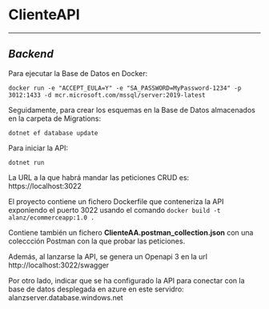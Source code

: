 # ClienteAPI
***
## _Backend_

Para ejecutar la Base de Datos en Docker:
```
docker run -e "ACCEPT_EULA=Y" -e "SA_PASSWORD=MyPassword-1234" -p 3012:1433 -d mcr.microsoft.com/mssql/server:2019-latest
```

Seguidamente, para crear los esquemas en la Base de Datos almacenados en la carpeta de Migrations:
```
dotnet ef database update
```


Para iniciar la API:
```
dotnet run
```
La URL a la que habrá mandar las peticiones CRUD es: https://localhost:3022

El proyecto contiene un fichero Dockerfile que conteneriza la API exponiendo el puerto 3022 usando el comando ```docker build -t alanz/ecommerceapp:1.0 .```

Contiene también un fichero **ClienteAA.postman_collection.json** con una coleccción Postman con la que probar las peticiones.

Además, al lanzarse la API, se genera un Openapi 3 en la url http://localhost:3022/swagger

Por otro lado, indicar que se ha configurado la API para conectar con la base de datos desplegada en azure en este servidro: alanzserver.database.windows.net
